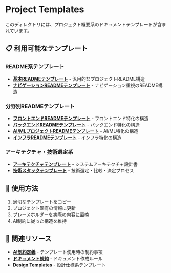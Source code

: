 # Project Templates

このディレクトリには、プロジェクト概要系のドキュメントテンプレートが含まれています。

## 📋 利用可能なテンプレート

### README系テンプレート
- **[基本READMEテンプレート](./readme-template.md)** - 汎用的なプロジェクトREADME構造
- **[ナビゲーションREADMEテンプレート](./navigation-readme-template.md)** - ナビゲーション重視のREADME構造

### 分野別READMEテンプレート
- **[フロントエンドREADMEテンプレート](./frontend-readme-template.md)** - フロントエンド特化の構造
- **[バックエンドREADMEテンプレート](./backend-readme-template.md)** - バックエンド特化の構造
- **[AI/MLプロジェクトREADMEテンプレート](./ai-ml-readme-template.md)** - AI/ML特化の構造
- **[インフラREADMEテンプレート](./infrastructure-readme-template.md)** - インフラ特化の構造

### アーキテクチャ・技術選定系
- **[アーキテクチャテンプレート](./architecture-template.md)** - システムアーキテクチャ設計書
- **[技術スタックテンプレート](./tech-stack-template.md)** - 技術選定・比較・決定プロセス

## 🚀 使用方法

1. 適切なテンプレートをコピー
2. プロジェクト固有の情報に更新
3. プレースホルダーを実際の内容に置換
4. AI制約に従った構造を維持

## 🔗 関連リソース

- **[AI制約定義](../../ai-constraints.yaml)** - テンプレート使用時の制約事項
- **[ドキュメント規約](../rules/documentation-rules.md)** - ドキュメント作成ルール
- **[Design Templates](../design/)** - 設計仕様系テンプレート
